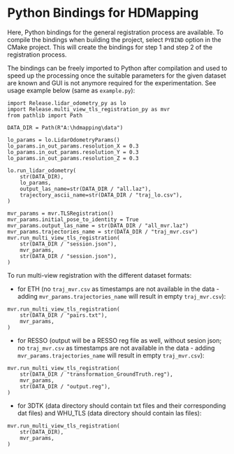 # Python Bindings for HDMapping

Here, Python bindings for the general registration process are available. To compile the bindings when building the project, select `PYBIND` option in the CMake project. This will create the bindings for step 1 and step 2 of the registration process.

The bindings can be freely imported to Python after compilation and used to speed up the processing once the suitable parameters for the given dataset are known and GUI is not anymore required for the experimentation. See usage example below (same as `example.py`):

```
import Release.lidar_odometry_py as lo
import Release.multi_view_tls_registration_py as mvr
from pathlib import Path

DATA_DIR = Path(R"A:\hdmapping\data")

lo_params = lo.LidarOdometryParams()
lo_params.in_out_params.resolution_X = 0.3
lo_params.in_out_params.resolution_Y = 0.3
lo_params.in_out_params.resolution_Z = 0.3

lo.run_lidar_odometry(
    str(DATA_DIR),
    lo_params,
    output_las_name=str(DATA_DIR / "all.laz"),
    trajectory_ascii_name=str(DATA_DIR / "traj_lo.csv"),
)

mvr_params = mvr.TLSRegistration()
mvr_params.initial_pose_to_identity = True
mvr_params.output_las_name = str(DATA_DIR / "all_mvr.laz")
mvr_params.trajectories_name = str(DATA_DIR / "traj_mvr.csv")
mvr.run_multi_view_tls_registration(
    str(DATA_DIR / "session.json"), 
    mvr_params, 
    str(DATA_DIR / "session.json"),
)
```

To run multi-view registration with the different dataset formats:

* for ETH (no `traj_mvr.csv` as timestamps are not available in the data - adding `mvr_params.trajectories_name` will result in empty `traj_mvr.csv`): 
```
mvr.run_multi_view_tls_registration(
    str(DATA_DIR / "pairs.txt"),
    mvr_params,
)
```

* for RESSO (output will be a RESSO reg file as well, without sesion json; no `traj_mvr.csv` as timestamps are not available in the data - adding `mvr_params.trajectories_name` will result in empty `traj_mvr.csv`):
```
mvr.run_multi_view_tls_registration(
    str(DATA_DIR / "transformation_GroundTruth.reg"),
    mvr_params,
    str(DATA_DIR / "output.reg"),
)
```

* for 3DTK (data directory should contain txt files and their corresponding dat files) and WHU_TLS (data directory should contain las files):
```
mvr.run_multi_view_tls_registration(
    str(DATA_DIR),
    mvr_params,
)
```